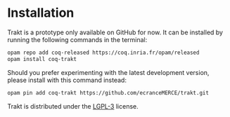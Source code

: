 # Installation

Trakt is a prototype only available on GitHub for now.
It can be installed by running the following commands in the terminal:

```bash
opam repo add coq-released https://coq.inria.fr/opam/released
opam install coq-trakt
```

Should you prefer experimenting with the latest development version, please install with this command instead:

```bash
opam pin add coq-trakt https://github.com/ecranceMERCE/trakt.git
```

Trakt is distributed under the [LGPL-3](https://choosealicense.com/licenses/lgpl-3.0/) license.